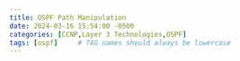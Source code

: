 ```yaml
---
title: OSPF Path Manipulation
date: 2024-03-16 15:54:00 -0500
categories: [CCNP,Layer 3 Technologies,OSPF]
tags: [ospf]     # TAG names should always be lowercase
---
```

